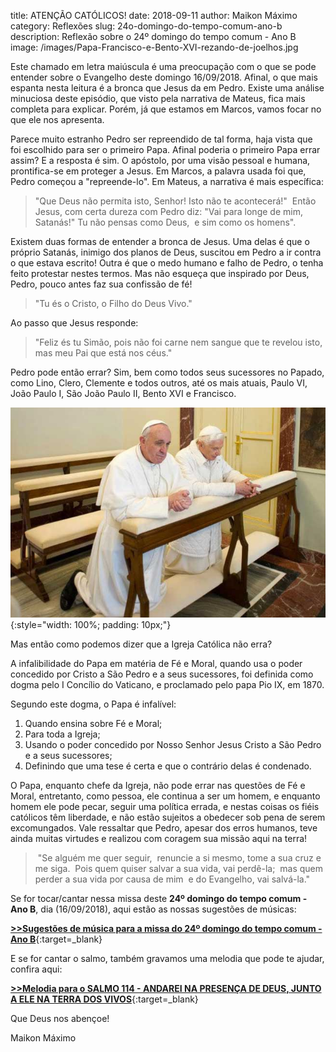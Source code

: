 title: ATENÇÃO CATÓLICOS!
date: 2018-09-11
author: Maikon Máximo
category: Reflexões
slug: 24o-domingo-do-tempo-comum-ano-b
description: Reflexão sobre o 24º domingo do tempo comum - Ano B
image: /images/Papa-Francisco-e-Bento-XVI-rezando-de-joelhos.jpg


Este chamado em letra maiúscula é uma preocupação com o que se pode entender sobre o Evangelho deste domingo 16/09/2018.
Afinal, o que mais espanta nesta leitura é a bronca que Jesus da em Pedro. 
Existe uma análise minuciosa deste episódio, que visto pela narrativa de Mateus, fica mais completa para explicar. Porém, já que estamos em Marcos, vamos focar no que ele nos apresenta.

Parece muito estranho Pedro ser repreendido de tal forma, haja vista que foi escolhido para ser o primeiro Papa.
Afinal poderia o primeiro Papa errar assim? 
E a resposta é sim. O apóstolo, por uma visão pessoal e humana, prontifica-se em proteger a Jesus.
Em Marcos, a palavra usada foi que, Pedro começou a "repreende-lo". Em Mateus, a narrativa é mais específica:

>"Que Deus não permita isto, Senhor! Isto não te acontecerá!" 
Então Jesus, com certa dureza com Pedro diz: 
"Vai para longe de mim, Satanás!"
Tu não pensas como Deus, 
e sim como os homens". 

Existem duas formas de entender a bronca de Jesus.
Uma delas é que o próprio Satanás, inimigo dos planos de Deus, suscitou em Pedro a ir contra o que estava escrito! 
Outra é que o medo humano e falho de Pedro, o tenha feito protestar nestes termos. 
Mas não esqueça que inspirado por Deus, Pedro, pouco antes faz sua confissão de fé! 

>"Tu és o Cristo, o Filho do Deus Vivo."

Ao passo que Jesus responde:

>"Feliz és tu Simão, pois não foi carne nem sangue que te revelou isto, mas meu Pai que está nos céus."

Pedro pode então errar?
Sim, bem como todos seus sucessores no Papado, como Lino, Clero, Clemente e todos outros, até os mais atuais, Paulo VI, João Paulo I, São João Paulo II, Bento XVI e Francisco. 

![Papas Francisco e Bento XVI rezando de joelhos](/images/Papa-Francisco-e-Bento-XVI-rezando-de-joelhos.jpg){:style="width: 100%; padding: 10px;"}

Mas então como podemos dizer que a Igreja Católica não erra?

A infalibilidade do Papa em matéria de Fé e Moral, quando usa o poder concedido por Cristo a São Pedro e a seus sucessores, foi definida como dogma pelo I Concílio do Vaticano, e proclamado pelo papa Pio IX, em 1870.

Segundo este dogma, o Papa é infalível:

1. Quando ensina sobre Fé e Moral;
2. Para toda a Igreja;
3. Usando o poder concedido por Nosso Senhor Jesus Cristo a São Pedro e a seus sucessores;
4. Definindo que uma tese é certa e que o contrário delas é condenado.

O Papa, enquanto chefe da Igreja, não pode errar nas questões de Fé e Moral,
entretanto, como pessoa, ele continua a ser um homem, e enquanto homem ele pode pecar,
seguir uma política errada, e nestas coisas os fiéis católicos têm liberdade,
e não estão sujeitos a obedecer sob pena de serem excomungados.
Vale ressaltar que Pedro, apesar dos erros humanos, teve ainda muitas virtudes e realizou com coragem sua missão aqui na terra! 

> "Se alguém me quer seguir, 
renuncie a si mesmo, tome a sua cruz e me siga. 
Pois quem quiser salvar a sua vida, vai perdê-la; 
mas quem perder a sua vida por causa de mim 
e do Evangelho, vai salvá-la."


Se for tocar/cantar nessa missa deste **24º domingo do tempo comum - Ano B**, dia (16/09/2018),
aqui estão as nossas sugestões de músicas:

[**>>Sugestões de música para a missa do 24º domingo do tempo comum - Ano B**](https://musicasparamissa.com.br/sugestoes-para/24o-domingo-do-tempo-comum-ano-b/){:target=\_blank}

E se for cantar o salmo, também gravamos uma melodia que pode te ajudar, confira aqui:

[**>>Melodia para o SALMO 114 - ANDAREI NA PRESENÇA DE DEUS, JUNTO A ELE NA TERRA DOS VIVOS**](https://musicasparamissa.com.br/musica/salmo-114-andarei-na-presenca-de-deus-junto-a-ele-na-terra-dos-vivos/){:target=\_blank}

Que Deus nos abençoe!

Maikon Máximo
